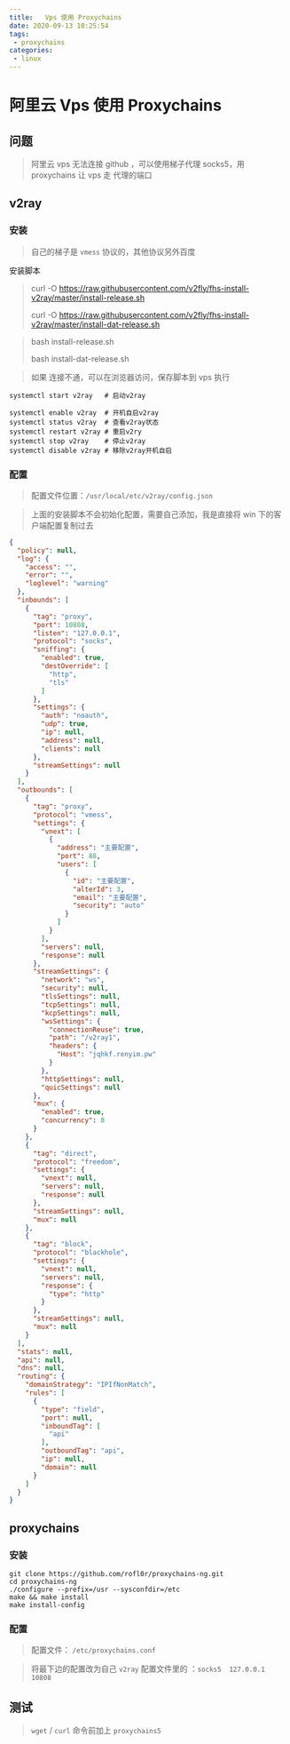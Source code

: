 ```yaml
---
title:   Vps 使用 Proxychains
date: 2020-09-13 10:25:54
tags: 
 - proxychains
categories: 
 - linux
---
```

# 阿里云 Vps 使用 Proxychains

## 问题

> 阿里云 vps 无法连接 github ，可以使用梯子代理 socks5，用 proxychains 让 vps 走 代理的端口

## v2ray

### 安装



> 自己的梯子是 `vmess` 协议的，其他协议另外百度

安装脚本

>curl -O https://raw.githubusercontent.com/v2fly/fhs-install-v2ray/master/install-release.sh
>
>curl -O https://raw.githubusercontent.com/v2fly/fhs-install-v2ray/master/install-dat-release.sh

> bash install-release.sh
>
> bash install-dat-release.sh



> 如果 连接不通，可以在浏览器访问，保存脚本到 vps 执行

```shell
systemctl start v2ray   # 启动v2ray

systemctl enable v2ray  # 开机自启v2ray
systemctl status v2ray  # 查看v2ray状态
systemctl restart v2ray # 重启v2ry
systemctl stop v2ray    # 停止v2ray
systemctl disable v2ray # 移除v2ray开机自启
```

### 配置

> 配置文件位置：`/usr/local/etc/v2ray/config.json`

> 上面的安装脚本不会初始化配置，需要自己添加，我是直接将 win 下的客户端配置复制过去

```json
{
  "policy": null,
  "log": {
    "access": "",
    "error": "",
    "loglevel": "warning"
  },
  "inbounds": [
    {
      "tag": "proxy",
      "port": 10808,
      "listen": "127.0.0.1",
      "protocol": "socks",
      "sniffing": {
        "enabled": true,
        "destOverride": [
          "http",
          "tls"
        ]
      },
      "settings": {
        "auth": "noauth",
        "udp": true,
        "ip": null,
        "address": null,
        "clients": null
      },
      "streamSettings": null
    }
  ],
  "outbounds": [
    {
      "tag": "proxy",
      "protocol": "vmess",
      "settings": {
        "vnext": [
          {
            "address": "主要配置",
            "port": 88,
            "users": [
              {
                "id": "主要配置",
                "alterId": 3,
                "email": "主要配置",
                "security": "auto"
              }
            ]
          }
        ],
        "servers": null,
        "response": null
      },
      "streamSettings": {
        "network": "ws",
        "security": null,
        "tlsSettings": null,
        "tcpSettings": null,
        "kcpSettings": null,
        "wsSettings": {
          "connectionReuse": true,
          "path": "/v2ray1",
          "headers": {
            "Host": "jqhkf.renyim.pw"
          }
        },
        "httpSettings": null,
        "quicSettings": null
      },
      "mux": {
        "enabled": true,
        "concurrency": 8
      }
    },
    {
      "tag": "direct",
      "protocol": "freedom",
      "settings": {
        "vnext": null,
        "servers": null,
        "response": null
      },
      "streamSettings": null,
      "mux": null
    },
    {
      "tag": "block",
      "protocol": "blackhole",
      "settings": {
        "vnext": null,
        "servers": null,
        "response": {
          "type": "http"
        }
      },
      "streamSettings": null,
      "mux": null
    }
  ],
  "stats": null,
  "api": null,
  "dns": null,
  "routing": {
    "domainStrategy": "IPIfNonMatch",
    "rules": [
      {
        "type": "field",
        "port": null,
        "inboundTag": [
          "api"
        ],
        "outboundTag": "api",
        "ip": null,
        "domain": null
      }
    ]
  }
}
```



## proxychains

### 安装



```shell
git clone https://github.com/rofl0r/proxychains-ng.git
cd proxychains-ng
./configure --prefix=/usr --sysconfdir=/etc
make && make install
make install-config
```

### 配置

> 配置文件： `/etc/proxychains.conf`

> 将最下边的配置改为自己 `v2ray` 配置文件里的 ：`socks5  127.0.0.1 10808`

## 测试

> `wget` / `curl` 命令前加上 `proxychains5`